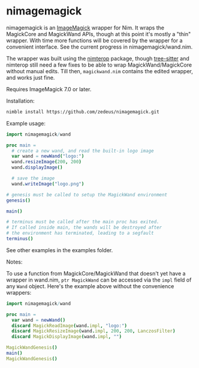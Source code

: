 # nimagemagick

nimagemagick is an [ImageMagick](https://www.imagemagick.org/) wrapper for Nim.
It wraps the MagickCore and MagickWand APIs, though at this point
it's mostly a "thin" wrapper. With time more functions will be covered
by the wrapper for a convenient interface. See the current progress in
nimagemagick/wand.nim.

The wrapper was built using the [nimterop](https://github.com/genotrance/nimterop/)
package, though [tree-sitter](https://github.com/tree-sitter/tree-sitter) and 
nimterop still need a few fixes to be able to wrap MagickWand/MagickCore without manual edits. 
Till then, `magickwand.nim` contains the edited wrapper, and works just fine.

Requires ImageMagick 7.0 or later.

Installation:
```sh
nimble install https://github.com/zedeus/nimagemagick.git
```

Example usage:
```nim
import nimagemagick/wand

proc main =
  # create a new wand, and read the built-in logo image
  var wand = newWand("logo:")
  wand.resizeImage(200, 200)
  wand.displayImage()

  # save the image
  wand.writeImage("logo.png")

# genesis must be called to setup the MagickWand environment
genesis()

main()

# terminus must be called after the main proc has exited.
# If called inside main, the wands will be destroyed after
# the environment has terminated, leading to a segfault
terminus()
```

See other examples in the examples folder.

Notes:

To use a function from MagickCore/MagickWand that doesn't yet have a
wrapper in wand.nim, `ptr MagickWand` can be accessed via the `impl`
field of any `Wand` object. Here's the example above without the 
convenience wrappers:

```nim
import nimagemagick/wand

proc main =
  var wand = newWand()
  discard MagickReadImage(wand.impl, "logo:")
  discard MagickResizeImage(wand.impl, 200, 200, LanczosFilter)
  discard MagickDisplayImage(wand.impl, "")

MagickWandGenesis()
main()
MagickWandGenesis()
```
